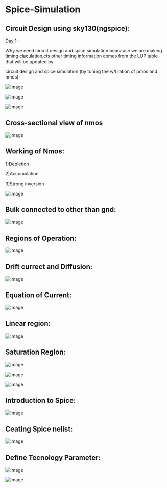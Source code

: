 # Spice-Simulation

Circuit Design using sky130(ngspice):
   ------

Day 1:
    
Why we need circuit design and spice simulation beacause we are making timing claculation,cts other timing information comes from the LUP table that will be updated by 
    
circuit design and spice simulation (by tuning the w/l ration of pmos and nmos)
    
    
![image](https://github.com/sangamanathpuncham/VSD_HDP/assets/132802184/933d4370-8dea-4b61-8a01-c4df2908cf6a)


![image](https://github.com/sangamanathpuncham/VSD_HDP/assets/132802184/cc5afca5-461e-4b6b-94db-e2c7934e4847)

    
    
![image](https://github.com/sangamanathpuncham/VSD_HDP/assets/132802184/7d54c32e-9da3-4996-89bb-b7c60752314a)


Cross-sectional view of nmos
--------
    
![image](https://github.com/sangamanathpuncham/VSD_HDP/assets/132802184/d93e9c4f-32c5-41d8-a449-1569c04c2d2b)
   

Working of Nmos:
-----

1)Depletion
    
2)Accumulation
    
3)Strong inversion
    
    
![image](https://github.com/sangamanathpuncham/VSD_HDP/assets/132802184/4d44c886-d6ea-44af-bf65-80523c3bb780)

Bulk connected to other than gnd:
--------
    

![image](https://github.com/sangamanathpuncham/VSD_HDP/assets/132802184/d25d8459-d787-498e-915a-a16547f9081a)

    
Regions of Operation:
-----
    
![image](https://github.com/sangamanathpuncham/VSD_HDP/assets/132802184/d108df26-2c63-41a4-8ae5-b19343942cd5)
    
Drift currect and Diffusion:
-----

![image](https://github.com/sangamanathpuncham/VSD_HDP/assets/132802184/ac3b10d3-5285-4604-8d21-9ca44e35c00c)

Equation of Current:
-----
    
![image](https://github.com/sangamanathpuncham/VSD_HDP/assets/132802184/6b3a060c-9404-4a06-b7ed-dbf269e250fb)
 
Linear region:
------
    
![image](https://github.com/sangamanathpuncham/VSD_HDP/assets/132802184/02fb63a7-6038-4d71-b903-0dfd346e1d0b)
    
Saturation Region:
-----

![image](https://github.com/sangamanathpuncham/VSD_HDP/assets/132802184/7942a388-af09-4293-8895-80ebdd34437e)

    
![image](https://github.com/sangamanathpuncham/VSD_HDP/assets/132802184/26171963-70bc-4b12-b347-21e70a9134a9)

![image](https://github.com/sangamanathpuncham/VSD_HDP/assets/132802184/93284b81-fcf2-406a-be8f-82ab382f77b0)

Introduction to Spice:
-------
    
![image](https://github.com/sangamanathpuncham/VSD_HDP/assets/132802184/dc65daa8-b1f2-4a3e-8205-01dc4092422b)

Ceating Spice nelist:
------
    
![image](https://github.com/sangamanathpuncham/VSD_HDP/assets/132802184/012bf35d-b85b-4a13-bee8-138226ec80dc)

Define Tecnology Parameter:
------

![image](https://github.com/sangamanathpuncham/VSD_HDP/assets/132802184/af2b816f-01d4-45c1-9736-45294831284a)
    
    
    
![image](https://github.com/sangamanathpuncham/VSD_HDP/assets/132802184/3d444791-ccb0-47cc-a443-1a28391f0b33)


